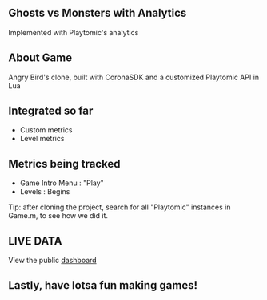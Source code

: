 ## Ghosts vs Monsters with Analytics
Implemented with Playtomic's analytics

## About Game
Angry Bird's clone, built with CoronaSDK and a customized Playtomic API in Lua

## Integrated so far
- Custom metrics
- Level metrics

## Metrics being tracked
- Game Intro Menu : "Play"
- Levels : Begins

Tip: after cloning the project, search for all "Playtomic" instances in Game.m, to see how we did it.
 
## LIVE DATA
View the public [dashboard][1]

## Lastly, have lotsa fun making games!

[1]: http://playtomic.com/dashboard/overview/5241

